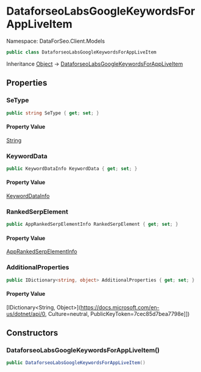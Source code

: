 # DataforseoLabsGoogleKeywordsForAppLiveItem

Namespace: DataForSeo.Client.Models

```csharp
public class DataforseoLabsGoogleKeywordsForAppLiveItem
```

Inheritance [Object](https://docs.microsoft.com/en-us/dotnet/api/Object) → [DataforseoLabsGoogleKeywordsForAppLiveItem](./DataforseoLabsGoogleKeywordsForAppLiveItem.md)

## Properties

### **SeType**

```csharp
public string SeType { get; set; }
```

#### Property Value

[String](https://docs.microsoft.com/en-us/dotnet/api/String)<br>

### **KeywordData**

```csharp
public KeywordDataInfo KeywordData { get; set; }
```

#### Property Value

[KeywordDataInfo](./KeywordDataInfo.md)<br>

### **RankedSerpElement**

```csharp
public AppRankedSerpElementInfo RankedSerpElement { get; set; }
```

#### Property Value

[AppRankedSerpElementInfo](./AppRankedSerpElementInfo.md)<br>

### **AdditionalProperties**

```csharp
public IDictionary<string, object> AdditionalProperties { get; set; }
```

#### Property Value

[IDictionary&lt;String, Object&gt;](https://docs.microsoft.com/en-us/dotnet/api/0, Culture=neutral, PublicKeyToken=7cec85d7bea7798e]])<br>

## Constructors

### **DataforseoLabsGoogleKeywordsForAppLiveItem()**

```csharp
public DataforseoLabsGoogleKeywordsForAppLiveItem()
```
